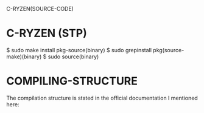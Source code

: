 C-RYZEN(SOURCE-CODE)

# C-RYZEN (STP)
$ sudo make install pkg-source(binary)
$ sudo grepinstall pkg(source-make)(binary)
$ sudo source(binary)
# COMPILING-STRUCTURE
The compilation structure is stated in the official documentation I mentioned here:
